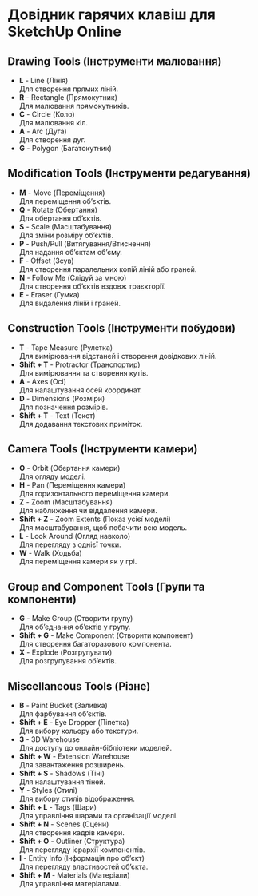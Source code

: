 # Довідник гарячих клавіш для SketchUp Online

## Drawing Tools (Інструменти малювання)
- **L** - Line (Лінія)  
  Для створення прямих ліній.
- **R** - Rectangle (Прямокутник)  
  Для малювання прямокутників.
- **C** - Circle (Коло)  
  Для малювання кіл.
- **A** - Arc (Дуга)  
  Для створення дуг.
- **G** - Polygon (Багатокутник)  

## Modification Tools (Інструменти редагування)
- **M** - Move (Переміщення)  
  Для переміщення об’єктів.
- **Q** - Rotate (Обертання)  
  Для обертання об’єктів.
- **S** - Scale (Масштабування)  
  Для зміни розміру об’єктів.
- **P** - Push/Pull (Витягування/Втиснення)  
  Для надання об’єктам об’єму.
- **F** - Offset (Зсув)  
  Для створення паралельних копій ліній або граней.
- **N** - Follow Me (Слідуй за мною)  
  Для створення об’єктів вздовж траєкторії.
- **E** - Eraser (Гумка)  
  Для видалення ліній і граней.

## Construction Tools (Інструменти побудови)
- **T** - Tape Measure (Рулетка)  
  Для вимірювання відстаней і створення довідкових ліній.
- **Shift + T** - Protractor (Транспортир)  
  Для вимірювання та створення кутів.
- **A** - Axes (Осі)  
  Для налаштування осей координат.
- **D** - Dimensions (Розміри)  
  Для позначення розмірів.
- **Shift + T** - Text (Текст)  
  Для додавання текстових приміток.

## Camera Tools (Інструменти камери)
- **O** - Orbit (Обертання камери)  
  Для огляду моделі.
- **H** - Pan (Переміщення камери)  
  Для горизонтального переміщення камери.
- **Z** - Zoom (Масштабування)  
  Для наближення чи віддалення камери.
- **Shift + Z** - Zoom Extents (Показ усієї моделі)  
  Для масштабування, щоб побачити всю модель.
- **L** - Look Around (Огляд навколо)  
  Для перегляду з однієї точки.
- **W** - Walk (Ходьба)  
  Для переміщення камери як у грі.

## Group and Component Tools (Групи та компоненти)
- **G** - Make Group (Створити групу)  
  Для об’єднання об’єктів у групу.
- **Shift + G** - Make Component (Створити компонент)  
  Для створення багаторазового компонента.
- **X** - Explode (Розгрупувати)  
  Для розгрупування об’єктів.

## Miscellaneous Tools (Різне)
- **B** - Paint Bucket (Заливка)  
  Для фарбування об’єктів.
- **Shift + E** - Eye Dropper (Піпетка)  
  Для вибору кольору або текстури.
- **3** - 3D Warehouse  
  Для доступу до онлайн-бібліотеки моделей.
- **Shift + W** - Extension Warehouse  
  Для завантаження розширень.
- **Shift + S** - Shadows (Тіні)  
  Для налаштування тіней.
- **Y** - Styles (Стилі)  
  Для вибору стилів відображення.
- **Shift + L** - Tags (Шари)  
  Для управління шарами та організації моделі.
- **Shift + N** - Scenes (Сцени)  
  Для створення кадрів камери.
- **Shift + O** - Outliner (Структура)  
  Для перегляду ієрархії компонентів.
- **I** - Entity Info (Інформація про об’єкт)  
  Для перегляду властивостей об’єкта.
- **Shift + M** - Materials (Матеріали)  
  Для управління матеріалами.
